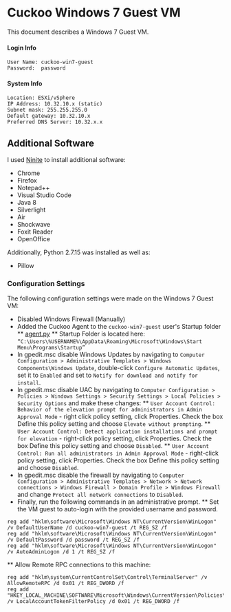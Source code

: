 # Cuckoo Windows 7 Guest VM

This document describes a Windows 7 Guest VM.

#### Login Info

```
User Name: cuckoo-win7-guest
Password:  password
```

#### System Info

```
Location: ESXi/vSphere
IP Address: 10.32.10.x (static)
Subnet mask: 255.255.255.0
Default gateway: 10.32.10.x
Preferred DNS Server: 10.32.x.x
```

## Additional Software

I used [Ninite](https://ninite.com) to install additional software:

* Chrome
* Firefox
* Notepad++
* Visual Studio Code
* Java 8
* Silverlight
* Air
* Shockwave
* Foxit Reader
* OpenOffice

Additionally, Python 2.7.15 was installed as well as:

* Pillow

### Configuration Settings

The following configuration settings were made on the Windows 7 Guest VM:

* Disabled Windows Firewall (Manually)
* Added the Cuckoo Agent to the `cuckoo-win7-guest` user's Startup folder
** [agent.py](agent/agent.py)
** Startup Folder is located here: `“C:\Users\%USERNAME%\AppData\Roaming\Microsoft\Windows\Start Menu\Programs\Startup”`
* In gpedit.msc disable Windows Updates by navigating to `Computer Configuration > Administrative Templates > Windows Components\Windows Update`, double-click `Configure Automatic Updates`, set it to `Enabled` and set to `Notify for download and notify for install`.
* In gpedit.msc disable UAC by navigating to `Computer Configuration > Policies > Windows Settings > Security Settings > Local Policies > Security Options` and make these changes:
** `User Account Control: Behavior of the elevation prompt for administrators in Admin Approval Mode` - right click policy setting, click Properties. Check the box Define this policy setting and choose `Elevate without prompting`.
** `User Account Control: Detect application installations and prompt for elevation` - right-click policy setting, click Properties. Check the box Define this policy setting and choose `Disabled`.
** `User Account Control: Run all administrators in Admin Approval Mode` - right-click policy setting, click Properties. Check the box Define this policy setting and choose `Disabled`.
* In gpedit.msc disable the firewall by navigating to `Computer Configuration > Administrative Templates > Network > Network connections > Windows Firewall > Domain Profile > Windows Firewall` and change `Protect all network connections` to `Disabled`.
* Finally, run the following commands in an administrative prompt.
** Set the VM guest to auto-login with the provided username and password.
```
reg add "hklm\software\Microsoft\Windows NT\CurrentVersion\WinLogon" /v DefaultUserName /d cuckoo-win7-guest /t REG_SZ /f
reg add "hklm\software\Microsoft\Windows NT\CurrentVersion\WinLogon" /v DefaultPassword /d password /t REG_SZ /f
reg add "hklm\software\Microsoft\Windows NT\CurrentVersion\WinLogon" /v AutoAdminLogon /d 1 /t REG_SZ /f
```
** Allow Remote RPC connections to this machine:
```
reg add "hklm\system\CurrentControlSet\Control\TerminalServer" /v AllowRemoteRPC /d 0x01 /t REG_DWORD /f
reg add "HKEY_LOCAL_MACHINE\SOFTWARE\Microsoft\Windows\CurrentVersion\Policies\System" /v LocalAccountTokenFilterPolicy /d 0x01 /t REG_DWORD /f
```
